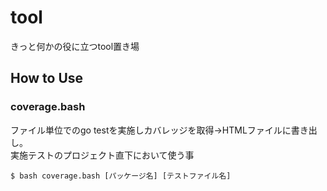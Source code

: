 # tool
きっと何かの役に立つtool置き場

## How to Use
### coverage.bash
ファイル単位でのgo testを実施しカバレッジを取得→HTMLファイルに書き出し。  
実施テストのプロジェクト直下において使う事

```
$ bash coverage.bash [パッケージ名] [テストファイル名]
```

